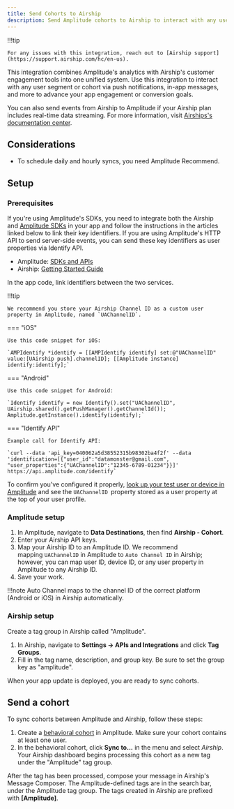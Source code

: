```yaml
---
title: Send Cohorts to Airship
description: Send Amplitude cohorts to Airship to interact with any user segment or cohort via push notifications, in-app messages, and more. 
---
```

!!!tip

    For any issues with this integration, reach out to [Airship support](https://support.airship.com/hc/en-us). 

This integration combines Amplitude's analytics with Airship's customer engagement tools into one unified system. Use this integration to interact with any user segment or cohort via push notifications, in-app messages, and more to advance your app engagement or conversion goals.

You can also send events from Airship to Amplitude if your Airship plan includes real-time data streaming. For more information, visit [Airships's documentation center](https://docs.airship.com/partners/amplitude/).

## Considerations

- To schedule daily and hourly syncs, you need Amplitude Recommend.

## Setup

### Prerequisites 

If you're using Amplitude's SDKs, you need to integrate both the Airship and [Amplitude SDKs](https://help.amplitude.com/hc/en-us/sections/115000961027-SDK-Installation) in your app and follow the instructions in the articles linked below to link their key identifiers. If you are using Amplitude's HTTP API to send server-side events, you can send these key identifiers as user properties via Identify API.

- Amplitude: [SDKs and APIs](https://developers.amplitude.com/docs)
- Airship: [Getting Started Guide](http://docs.urbanairship.com/dev-resources.html#getting-started) 

In the app code, link identifiers between the two services.

!!!tip

    We recommend you store your Airship Channel ID as a custom user property in Amplitude, named `UAChannelID`.

=== "iOS"

    Use this code snippet for iOS:

    `AMPIdentify *identify = [[AMPIdentify identify] set:@"UAChannelID" value:[UAirship push].channelID]; [[Amplitude instance] identify:identify];`

=== "Android"

    Use this code snippet for Android:

    `Identify identify = new Identify().set("UAChannelID", UAirship.shared().getPushManager().getChannelId()); Amplitude.getInstance().identify(identify);`

=== "Identify API"

    Example call for Identify API:

    `curl --data 'api_key=040062a5d38552315b98302ba4f2f' --data 'identification=[{"user_id":"datamonster@gmail.com", "user_properties":{"UAChannelID":"12345-6789-01234"}}]' https://api.amplitude.com/identify`

To confirm you've configured it properly, [look up your test user or device in Amplitude](https://help.amplitude.com/hc/en-us/articles/229313067-User-Activity) and see the `UAChannelID `property stored as a user property at the top of your user profile.

### Amplitude setup 

1. In Amplitude, navigate to **Data Destinations**, then find **Airship - Cohort**.
2. Enter your Airship API keys.
3. Map your Airship ID to an Amplitude ID. We recommend mapping `UAChannelID` in Amplitude to `Auto Channel ID` in Airship; however, you can map user ID, device ID, or any user property in Amplitude to any Airship ID.
4. Save your work.

!!!note
    Auto Channel maps to the channel ID of the correct platform (Android or iOS) in Airship automatically.

### Airship setup

Create a tag group in Airship called "Amplitude".

1. In Airship, navigate to **Settings -> APIs and Integrations** and click **Tag Groups**. 
2. Fill in the tag name, description, and group key. Be sure to set the group key as "amplitude".

When your app update is deployed, you are ready to sync cohorts.

## Send a cohort

To sync cohorts between Amplitude and Airship, follow these steps:

1. Create a [behavioral cohort](https://help.amplitude.com/hc/en-us/articles/231881448-Behavioral-Cohorts) in Amplitude. Make sure your cohort contains at least one user.
2. In the behavioral cohort, click **Sync to...** in the menu and select *Airship*. Your Airship dashboard begins processing this cohort as a new tag under the "Amplitude" tag group.

After the tag has been processed, compose your message in Airship's Message Composer. The Amplitude-defined tags are in the search bar, under the Amplitude tag group. The tags created in Airship are prefixed with **[Amplitude]**.
